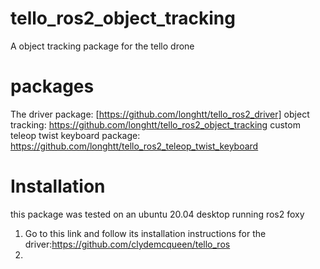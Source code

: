 # tello_ros2_object_tracking

A object tracking package for the tello drone

# packages
The driver package: [https://github.com/longhtt/tello_ros2_driver]
object tracking: https://github.com/longhtt/tello_ros2_object_tracking
custom teleop twist keyboard package: https://github.com/longhtt/tello_ros2_teleop_twist_keyboard

# Installation
this package was tested on an ubuntu 20.04 desktop running ros2 foxy

1. Go to this link and follow its installation instructions for the driver:https://github.com/clydemcqueen/tello_ros
2. 
